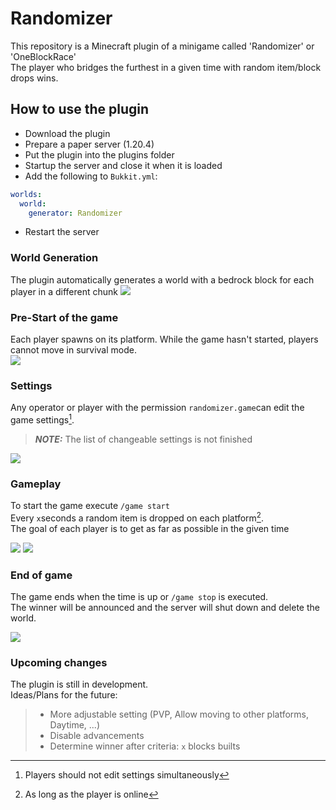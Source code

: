 # Randomizer
This repository is a Minecraft plugin of a minigame called 'Randomizer' or 'OneBlockRace' <br>
The player who bridges the furthest in a given time with random item/block drops wins.

## How to use the plugin
- Download the plugin
- Prepare a paper server (1.20.4)
- Put the plugin into the plugins folder
- Startup the server and close it when it is loaded
- Add the following to ``Bukkit.yml``:
````yaml
worlds:
  world:
    generator: Randomizer
````
- Restart the server

### World Generation
The plugin automatically generates a world with a bedrock block for each player in a different chunk
<img src="https://github.com/GameduJS/Randomizer/assets/64703035/5956ea07-a12b-4e9a-8b56-eda0f07d563e">

### Pre-Start of the game
Each player spawns on its platform. While the game hasn't started, players cannot move in survival mode. <br>
<img src="https://github.com/GameduJS/Randomizer/assets/64703035/277ad3e1-5c7b-49d6-9dfe-9a92ec929488">

### Settings
Any operator or player with the permission ``randomizer.game``can edit the game settings[^1]. <br>
> **_NOTE:_** The list  of changeable settings is not finished

[^1]: Players should not edit settings simultaneously

<img src="https://github.com/GameduJS/Randomizer/assets/64703035/30da2aa1-3ca2-4b29-977c-9e61fd122e31">

### Gameplay
To start the game execute ``/game start`` <br>
Every ``x``seconds a random item is dropped on each platform[^2]. <br>
The goal of each player is to get as far as possible in the given time

[^2]: As long as the player is online

<img src="https://github.com/GameduJS/Randomizer/assets/64703035/5535c128-dee7-4ec4-bdde-8bd6fcfd94c4">
<img src="https://github.com/GameduJS/Randomizer/assets/64703035/7cb5a7c3-8b26-45ae-a634-5622861a6cd7">

### End of game
The game ends when the time is up or ```/game stop``` is executed. <br>
The winner will be announced and the server will shut down and delete the world.

<img src="https://github.com/GameduJS/Randomizer/assets/64703035/9d0ec572-6491-4445-a6c9-7e3e96defddd">


### Upcoming changes
The plugin is still in development. <br>
Ideas/Plans for the future:

> - More adjustable setting (PVP, Allow moving to other platforms, Daytime, ...)
> - Disable advancements
> - Determine winner after criteria: ``x`` blocks builts
